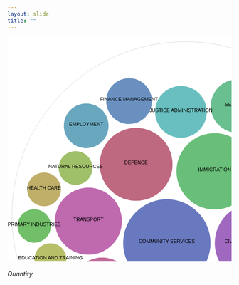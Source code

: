 ```yaml
---
layout: slide
title: ""
---
```


<section>
<svg style="background-color: white;" width="800" height="800" xmlns="http://www.w3.org/2000/svg" version="1.1"><g transform="translate(10,10)"><g><circle class="node node--root" transform="translate(390,390)" r="389.99999999999994" style="fill-opacity: 0; stroke: rgb(221, 221, 221); stroke-opacity: 1;"></circle><circle class="node node--leaf" transform="translate(121.20413497280288,609.7567047119155)" r="18.399485164898785" style="fill: rgb(191, 105, 105); fill-opacity: 1; stroke: rgb(221, 221, 221); stroke-opacity: 0;"></circle><circle class="node node--leaf" transform="translate(96.04201756248784,560.6933201032464)" r="27.202927971491086" style="fill: rgb(191, 128, 105); fill-opacity: 1; stroke: rgb(221, 221, 221); stroke-opacity: 0;"></circle><circle class="node node--leaf" transform="translate(479.6994504737443,606.2862878788342)" r="69.27380507979713" style="fill: rgb(191, 152, 105); fill-opacity: 1; stroke: rgb(221, 221, 221); stroke-opacity: 0;"></circle><circle class="node node--leaf" transform="translate(72.29744394748803,331.6281415479788)" r="37.964884449507856" style="fill: rgb(191, 175, 105); fill-opacity: 1; stroke: rgb(221, 221, 221); stroke-opacity: 0;"></circle><circle class="node node--leaf" transform="translate(86.65146659647866,488.52991754596775)" r="36.03196481607951" style="fill: rgb(183, 191, 105); fill-opacity: 1; stroke: rgb(221, 221, 221); stroke-opacity: 0;"></circle><circle class="node node--leaf" transform="translate(143.16105304766015,283.7420998902851)" r="38.02433941052581" style="fill: rgb(160, 191, 105); fill-opacity: 1; stroke: rgb(221, 221, 221); stroke-opacity: 0;"></circle><circle class="node node--leaf" transform="translate(625.70710620573,596.586422865945)" r="67.51875974305277" style="fill: rgb(136, 191, 105); fill-opacity: 1; stroke: rgb(221, 221, 221); stroke-opacity: 0;"></circle><circle class="node node--leaf" transform="translate(50.188837401824514,413.79452708415175)" r="37.5869880733298" style="fill: rgb(113, 191, 105); fill-opacity: 1; stroke: rgb(221, 221, 221); stroke-opacity: 0;"></circle><circle class="node node--leaf" transform="translate(455.9798509607149,291.09630425458215)" r="85.83160665498363" style="fill: rgb(105, 191, 121); fill-opacity: 1; stroke: rgb(221, 221, 221); stroke-opacity: 0;"></circle><circle class="node node--leaf" transform="translate(507.003554121795,144.5308926743246)" r="59.82436326276296" style="fill: rgb(105, 191, 144); fill-opacity: 1; stroke: rgb(221, 221, 221); stroke-opacity: 0;"></circle><circle class="node node--leaf" transform="translate(602.209360274011,234.3109396401893)" r="61.49970435012889" style="fill: rgb(105, 191, 167); fill-opacity: 1; stroke: rgb(221, 221, 221); stroke-opacity: 0;"></circle><circle class="node node--leaf" transform="translate(380.14814655891126,157.59663133543813)" r="58.16519941625625" style="fill: rgb(105, 191, 191); fill-opacity: 1; stroke: rgb(221, 221, 221); stroke-opacity: 0;"></circle><circle class="node node--leaf" transform="translate(167.08504625364108,188.89190388842889)" r="50.259566253985476" style="fill: rgb(105, 167, 191); fill-opacity: 1; stroke: rgb(221, 221, 221); stroke-opacity: 0;"></circle><circle class="node node--leaf" transform="translate(263.48527800269113,133.36960400454598)" r="51.44975785259208" style="fill: rgb(105, 144, 191); fill-opacity: 1; stroke: rgb(221, 221, 221); stroke-opacity: 0;"></circle><circle class="node node--leaf" transform="translate(348.4703883845981,452.1263345590026)" r="98.25210466226535" style="fill: rgb(105, 121, 191); fill-opacity: 1; stroke: rgb(221, 221, 221); stroke-opacity: 0;"></circle><circle class="node node--leaf" transform="translate(333.17506405544793,628.667090973959)" r="69.41306287408703" style="fill: rgb(113, 105, 191); fill-opacity: 1; stroke: rgb(221, 221, 221); stroke-opacity: 0;"></circle><circle class="node node--leaf" transform="translate(667.7711394446249,349.9072101058656)" r="61.8574699048117" style="fill: rgb(136, 105, 191); fill-opacity: 1; stroke: rgb(221, 221, 221); stroke-opacity: 0;"></circle><circle class="node node--leaf" transform="translate(544.7848955505295,452.1263345590026)" r="88.52546615324496" style="fill: rgb(160, 105, 191); fill-opacity: 1; stroke: rgb(221, 221, 221); stroke-opacity: 0;"></circle><circle class="node node--leaf" transform="translate(703.9253422416714,479.8381118075698)" r="63.47280842983397" style="fill: rgb(183, 105, 191); fill-opacity: 1; stroke: rgb(221, 221, 221); stroke-opacity: 0;"></circle><circle class="node node--leaf" transform="translate(172.1062450611294,403.10513872596954)" r="75.26119441770453" style="fill: rgb(191, 105, 175); fill-opacity: 1; stroke: rgb(221, 221, 221); stroke-opacity: 0;"></circle><circle class="node node--leaf" transform="translate(203.08372631213365,555.222703116712)" r="70.44154760318497" style="fill: rgb(191, 105, 152); fill-opacity: 1; stroke: rgb(221, 221, 221); stroke-opacity: 0;"></circle><circle class="node node--leaf" transform="translate(279.35502642891004,275.42292034202455)" r="81.9503324821227" style="fill: rgb(191, 105, 128); fill-opacity: 1; stroke: rgb(221, 221, 221); stroke-opacity: 0;"></circle></g><g><text text-anchor="middle" transform="translate(390,390)" style="font-size: 11px; font-family: Arial, Helvetica;"></text><text text-anchor="middle" transform="translate(121.20413497280288,609.7567047119155)" style="font-size: 11px; font-family: Arial, Helvetica;">SPORT AND RECREATION</text><text text-anchor="middle" transform="translate(96.04201756248784,560.6933201032464)" style="font-size: 11px; font-family: Arial, Helvetica;">ENVIRONMENT</text><text text-anchor="middle" transform="translate(479.6994504737443,606.2862878788342)" style="font-size: 11px; font-family: Arial, Helvetica;">INDIGENOUS AFFAIRS</text><text text-anchor="middle" transform="translate(72.29744394748803,331.6281415479788)" style="font-size: 11px; font-family: Arial, Helvetica;">HEALTH CARE</text><text text-anchor="middle" transform="translate(86.65146659647866,488.52991754596775)" style="font-size: 11px; font-family: Arial, Helvetica;">EDUCATION AND TRAINING</text><text text-anchor="middle" transform="translate(143.16105304766015,283.7420998902851)" style="font-size: 11px; font-family: Arial, Helvetica;">NATURAL RESOURCES</text><text text-anchor="middle" transform="translate(625.70710620573,596.586422865945)" style="font-size: 11px; font-family: Arial, Helvetica;">CULTURAL AFFAIRS</text><text text-anchor="middle" transform="translate(50.188837401824514,413.79452708415175)" style="font-size: 11px; font-family: Arial, Helvetica;">PRIMARY INDUSTRIES</text><text text-anchor="middle" transform="translate(455.9798509607149,291.09630425458215)" style="font-size: 11px; font-family: Arial, Helvetica;">IMMIGRATION</text><text text-anchor="middle" transform="translate(507.003554121795,144.5308926743246)" style="font-size: 11px; font-family: Arial, Helvetica;">SECURITY</text><text text-anchor="middle" transform="translate(602.209360274011,234.3109396401893)" style="font-size: 11px; font-family: Arial, Helvetica;">INTERNATIONAL RELATIONS</text><text text-anchor="middle" transform="translate(380.14814655891126,157.59663133543813)" style="font-size: 11px; font-family: Arial, Helvetica;">JUSTICE ADMINISTRATION</text><text text-anchor="middle" transform="translate(167.08504625364108,188.89190388842889)" style="font-size: 11px; font-family: Arial, Helvetica;">EMPLOYMENT</text><text text-anchor="middle" transform="translate(263.48527800269113,133.36960400454598)" style="font-size: 11px; font-family: Arial, Helvetica;">FINANCE MANAGEMENT</text><text text-anchor="middle" transform="translate(348.4703883845981,452.1263345590026)" style="font-size: 11px; font-family: Arial, Helvetica;">COMMUNITY SERVICES</text><text text-anchor="middle" transform="translate(333.17506405544793,628.667090973959)" style="font-size: 11px; font-family: Arial, Helvetica;">SCIENCE</text><text text-anchor="middle" transform="translate(667.7711394446249,349.9072101058656)" style="font-size: 11px; font-family: Arial, Helvetica;">TRADE</text><text text-anchor="middle" transform="translate(544.7848955505295,452.1263345590026)" style="font-size: 11px; font-family: Arial, Helvetica;">CIVIC INFRASTRUCTURE</text><text text-anchor="middle" transform="translate(703.9253422416714,479.8381118075698)" style="font-size: 11px; font-family: Arial, Helvetica;">COMMUNICATIONS</text><text text-anchor="middle" transform="translate(172.1062450611294,403.10513872596954)" style="font-size: 11px; font-family: Arial, Helvetica;">TRANSPORT</text><text text-anchor="middle" transform="translate(203.08372631213365,555.222703116712)" style="font-size: 11px; font-family: Arial, Helvetica;">GOVERNANCE</text><text text-anchor="middle" transform="translate(279.35502642891004,275.42292034202455)" style="font-size: 11px; font-family: Arial, Helvetica;">DEFENCE</text></g></g></svg>
<h6>Quantity</h6>
</section>